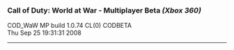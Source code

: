 ### Call of Duty: World at War - Multiplayer Beta _(Xbox 360)_
COD_WaW MP build 1.0.74 CL(0) CODBETA  
Thu Sep 25 19:31:31 2008  

---